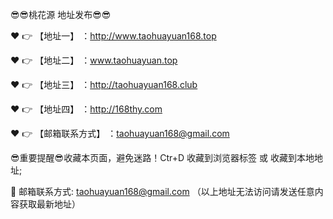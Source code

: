 

😎😎桃花源 地址发布😎😎

❤️ 👉 【地址一】 ：http://www.taohuayuan168.top

❤️ 👉 【地址二】 ：www.taohuayuan.top

❤️ 👉 【地址三】 ：http://taohuayuan168.club

❤️ 👉 【地址四】 ：http://168thy.com

❤️ 👉 【邮箱联系方式】 ：taohuayuan168@gmail.com

😎重要提醒😎收藏本页面，避免迷路！Ctr+D 收藏到浏览器标签 或 收藏到本地地址;


📧 邮箱联系方式: taohuayuan168@gmail.com （以上地址无法访问请发送任意内容获取最新地址）
